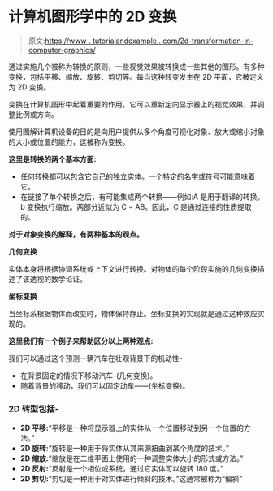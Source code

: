 # 计算机图形学中的 2D 变换

> 原文:[https://www . tutorialandexample . com/2d-transformation-in-computer-graphics/](https://www.tutorialandexample.com/2d-transformation-in-computer-graphics/)

通过实施几个被称为转换的原则，一些视觉效果被转换成一些其他的图形。有多种变换，包括平移、缩放、旋转、剪切等。每当这种转变发生在 2D 平面，它被定义为 2D 变换。

变换在计算机图形中起着重要的作用，它可以重新定向显示器上的视觉效果，并调整比例或方向。

使用图解计算机设备的目的是向用户提供从多个角度可视化对象、放大或缩小对象的大小或位置的能力，这被称为变换。

**这里是转换的两个基本方面:**

*   任何转换都可以包含它自己的独立实体。一个特定的名字或符号可能意味着它。
*   在链接了单个转换之后，有可能集成两个转换——例如:A 是用于翻译的转换。b 变换执行缩放。两部分近似为 C = AB。因此，C 是通过连接的性质提取的。

**对于对象变换的解释，有两种基本的观点。**

**几何变换**

实体本身将根据协调系统或上下文进行转换。对物体的每个阶段实施的几何变换描述了该透视的数学论证。

**坐标变换**

当坐标系根据物体而改变时，物体保持静止。坐标变换的实现就是通过这种效应实现的。

**这里我们有一个例子来帮助区分以上两种观点:**

我们可以通过这个预测一辆汽车在壮观背景下的机动性-

*   在背景固定的情况下移动汽车-(几何变换)。
*   随着背景的移动，我们可以固定动车——(坐标变换)。

### 2D 转型包括-

*   **2D 平移:**“平移是一种将显示器上的实体从一个位置移动到另一个位置的方法。”
*   **2D 旋转:**“旋转是一种用于将实体从其来源扭曲到某个角度的技术。”
*   **2D 缩放:**“缩放是在二维平面上使用的一种调整实体大小的形式或方法。”
*   **2D 反射:**“反射是一个相位或系统，通过它实体可以旋转 180 度。”
*   **2D 剪切:**“剪切是一种用于对实体进行倾斜的技术。”这通常被称为“偏斜”